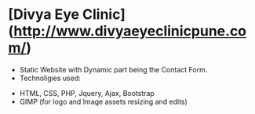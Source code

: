 # [Divya Eye Clinic] (http://www.divyaeyeclinicpune.com/)

* Static Website with Dynamic part being the Contact Form. 
* Technoligies used:
 - HTML, CSS, PHP, Jquery, Ajax, Bootstrap 
 - GIMP (for logo and Image assets resizing and edits)
